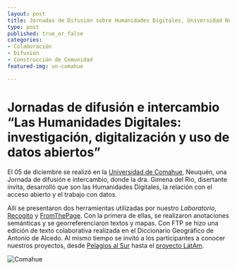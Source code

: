 ```yaml
---
layout: post
title: Jornadas de Difusión sobre Humanidades Digitales, Universidad Nacional de Comahue
type: post
published: true_or_false
categories:
- Colaboración
- Difusión
- Construcción de Comunidad
featured-img: un-comahue

---
```


# Jornadas de difusión e intercambio “Las Humanidades Digitales: investigación, digitalización y uso de datos abiertos”

El 05 de diciembre se realizó en la [Universidad de Comahue](https://www.uncoma.edu.ar/index.php/2018/11/29/jornadas-de-difusion-e-intercambio-las-humanidades-digitales-investigacion-digitalizacion-y-uso-de-datos-abiertos/), Neuquén, una Jornada de difusión e intercambio, donde la dra. Gimena del Rio, disertante invita, desarrolló que son las Humanidades Digitales, la relación con el acceso abierto y el trabajo con datos.

Allí se presentaron dos herramientas utilizadas por nuestro *Laboratorio*, [Recogito](https://recogito.pelagios.org/) y [FromThePage](https://fromthepage.lib.utexas.edu/). Con la primera de ellas, se realizaron anotaciones semánticas y se georreferenciaron textos y mapas. Con FTP se hizo una edición de texto colaborativa realizada en el Diccionario Geográfico de Antonio de Alcedo. Al mismo tiempo se invitó a los participantes a conocer nuestros proyectos, desde [Pelagios al Sur](https://hdcaicyt.github.io/proyectos/) hasta el [proyecto LatAm](https://hdcaicyt.github.io/latam-un-gazetteer-historico-para-america-latina-y-el-caribe/).

![Comahue](/assets/img/posts/Comahue.jpg)
